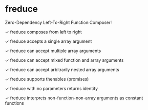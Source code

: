 # freduce
Zero-Dependency Left-To-Right Function Composer!

✓ freduce composes from left to right

✓ freduce accepts a single array argument

✓ freduce can accept multiple array arguments

✓ freduce can accept mixed function and array arguments

✓ freduce can accept arbitrarily nested array arguments

✓ freduce supports thenables (promises)

✓ freduce with no parameters returns identity

✓ freduce interprets non-function-non-array arguments as constant functions